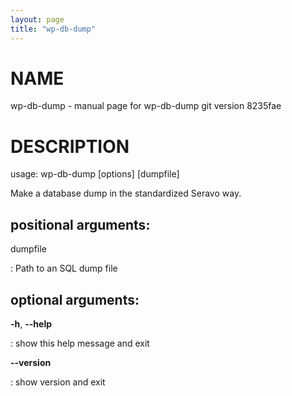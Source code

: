 ```yaml
---
layout: page
title: "wp-db-dump"
---
```



NAME
====

wp-db-dump - manual page for wp-db-dump git version 8235fae

DESCRIPTION
===========

usage: wp-db-dump \[options\] \[dumpfile\]

Make a database dump in the standardized Seravo way.

positional arguments:
---------------------

dumpfile

:   Path to an SQL dump file

optional arguments:
-------------------

**-h**, **\--help**

:   show this help message and exit

**\--version**

:   show version and exit
